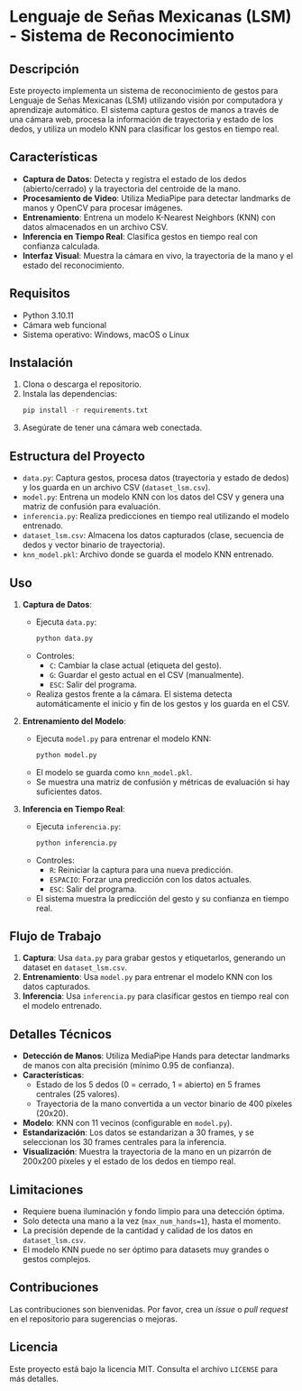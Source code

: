 # Lenguaje de Señas Mexicanas (LSM) - Sistema de Reconocimiento

## Descripción

Este proyecto implementa un sistema de reconocimiento de gestos para Lenguaje de Señas Mexicanas (LSM) utilizando visión por computadora y aprendizaje automático. El sistema captura gestos de manos a través de una cámara web, procesa la información de trayectoria y estado de los dedos, y utiliza un modelo KNN para clasificar los gestos en tiempo real.

## Características

- **Captura de Datos**: Detecta y registra el estado de los dedos (abierto/cerrado) y la trayectoria del centroide de la mano.
- **Procesamiento de Video**: Utiliza MediaPipe para detectar landmarks de manos y OpenCV para procesar imágenes.
- **Entrenamiento**: Entrena un modelo K-Nearest Neighbors (KNN) con datos almacenados en un archivo CSV.
- **Inferencia en Tiempo Real**: Clasifica gestos en tiempo real con confianza calculada.
- **Interfaz Visual**: Muestra la cámara en vivo, la trayectoria de la mano y el estado del reconocimiento.

## Requisitos

- Python 3.10.11
- Cámara web funcional
- Sistema operativo: Windows, macOS o Linux

## Instalación

1. Clona o descarga el repositorio.
2. Instala las dependencias:
   ```bash
   pip install -r requirements.txt
   ```
3. Asegúrate de tener una cámara web conectada.

## Estructura del Proyecto

- `data.py`: Captura gestos, procesa datos (trayectoria y estado de dedos) y los guarda en un archivo CSV (`dataset_lsm.csv`).
- `model.py`: Entrena un modelo KNN con los datos del CSV y genera una matriz de confusión para evaluación.
- `inferencia.py`: Realiza predicciones en tiempo real utilizando el modelo entrenado.
- `dataset_lsm.csv`: Almacena los datos capturados (clase, secuencia de dedos y vector binario de trayectoria).
- `knn_model.pkl`: Archivo donde se guarda el modelo KNN entrenado.

## Uso

1. **Captura de Datos**:

   - Ejecuta `data.py`:
     ```bash
     python data.py
     ```
   - Controles:
     - `C`: Cambiar la clase actual (etiqueta del gesto).
     - `G`: Guardar el gesto actual en el CSV (manualmente).
     - `ESC`: Salir del programa.
   - Realiza gestos frente a la cámara. El sistema detecta automáticamente el inicio y fin de los gestos y los guarda en el CSV.

2. **Entrenamiento del Modelo**:

   - Ejecuta `model.py` para entrenar el modelo KNN:
     ```bash
     python model.py
     ```
   - El modelo se guarda como `knn_model.pkl`.
   - Se muestra una matriz de confusión y métricas de evaluación si hay suficientes datos.

3. **Inferencia en Tiempo Real**:
   - Ejecuta `inferencia.py`:
     ```bash
     python inferencia.py
     ```
   - Controles:
     - `R`: Reiniciar la captura para una nueva predicción.
     - `ESPACIO`: Forzar una predicción con los datos actuales.
     - `ESC`: Salir del programa.
   - El sistema muestra la predicción del gesto y su confianza en tiempo real.

## Flujo de Trabajo

1. **Captura**: Usa `data.py` para grabar gestos y etiquetarlos, generando un dataset en `dataset_lsm.csv`.
2. **Entrenamiento**: Usa `model.py` para entrenar el modelo KNN con los datos capturados.
3. **Inferencia**: Usa `inferencia.py` para clasificar gestos en tiempo real con el modelo entrenado.

## Detalles Técnicos

- **Detección de Manos**: Utiliza MediaPipe Hands para detectar landmarks de manos con alta precisión (mínimo 0.95 de confianza).
- **Características**:
  - Estado de los 5 dedos (0 = cerrado, 1 = abierto) en 5 frames centrales (25 valores).
  - Trayectoria de la mano convertida a un vector binario de 400 píxeles (20x20).
- **Modelo**: KNN con 11 vecinos (configurable en `model.py`).
- **Estandarización**: Los datos se estandarizan a 30 frames, y se seleccionan los 30 frames centrales para la inferencia.
- **Visualización**: Muestra la trayectoria de la mano en un pizarrón de 200x200 píxeles y el estado de los dedos en tiempo real.

## Limitaciones

- Requiere buena iluminación y fondo limpio para una detección óptima.
- Solo detecta una mano a la vez (`max_num_hands=1`), hasta el momento.
- La precisión depende de la cantidad y calidad de los datos en `dataset_lsm.csv`.
- El modelo KNN puede no ser óptimo para datasets muy grandes o gestos complejos.

## Contribuciones

Las contribuciones son bienvenidas. Por favor, crea un _issue_ o _pull request_ en el repositorio para sugerencias o mejoras.

## Licencia

Este proyecto está bajo la licencia MIT. Consulta el archivo `LICENSE` para más detalles.

